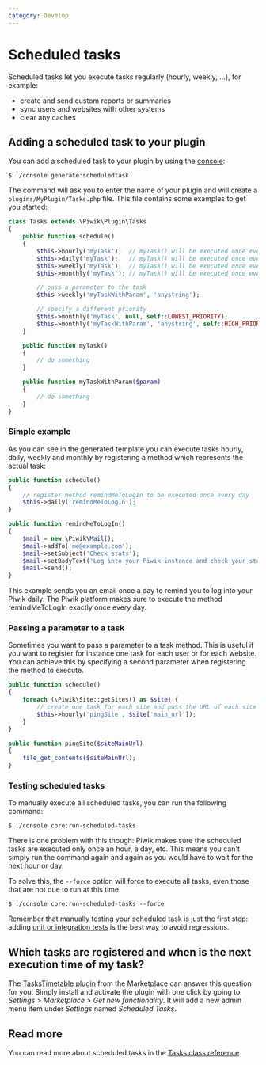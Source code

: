 ```yaml
---
category: Develop
---
```

# Scheduled tasks

Scheduled tasks let you execute tasks regularly (hourly, weekly, …), for example:

- create and send custom reports or summaries
- sync users and websites with other systems
- clear any caches

## Adding a scheduled task to your plugin

You can add a scheduled task to your plugin by using the [console](/guides/piwik-on-the-command-line):

```
$ ./console generate:scheduledtask
```

The command will ask you to enter the name of your plugin and will create a `plugins/MyPlugin/Tasks.php` file. This file contains some examples to get you started:

```php
class Tasks extends \Piwik\Plugin\Tasks
{
    public function schedule()
    {
        $this->hourly('myTask');  // myTask() will be executed once every hour
        $this->daily('myTask');   // myTask() will be executed once every day
        $this->weekly('myTask');  // myTask() will be executed once every week
        $this->monthly('myTask'); // myTask() will be executed once every month

        // pass a parameter to the task
        $this->weekly('myTaskWithParam', 'anystring');

        // specify a different priority
        $this->monthly('myTask', null, self::LOWEST_PRIORITY);
        $this->monthly('myTaskWithParam', 'anystring', self::HIGH_PRIORITY);
    }

    public function myTask()
    {
        // do something
    }

    public function myTaskWithParam($param)
    {
        // do something
    }
}
```

### Simple example

As you can see in the generated template you can execute tasks hourly, daily, weekly and monthly by registering a method which represents the actual task:

```php
public function schedule()
{
    // register method remindMeToLogIn to be executed once every day
    $this->daily('remindMeToLogIn');
}

public function remindMeToLogIn()
{
    $mail = new \Piwik\Mail();
    $mail->addTo('me@example.com');
    $mail->setSubject('Check stats');
    $mail->setBodyText('Log into your Piwik instance and check your stats!');
    $mail->send();
}
```

This example sends you an email once a day to remind you to log into your Piwik daily. The Piwik platform makes sure to execute the method remindMeToLogIn exactly once every day.

### Passing a parameter to a task

Sometimes you want to pass a parameter to a task method. This is useful if you want to register for instance one task for each user or for each website. You can achieve this by specifying a second parameter when registering the method to execute.

```php
public function schedule()
{
    foreach (\Piwik\Site::getSites() as $site) {
        // create one task for each site and pass the URL of each site to the task
        $this->hourly('pingSite', $site['main_url']);
    }
}

public function pingSite($siteMainUrl)
{
    file_get_contents($siteMainUrl);
}
```

### Testing scheduled tasks

To manually execute all scheduled tasks, you can run the following command:

```
$ ./console core:run-scheduled-tasks 
```

There is one problem with this though: Piwik makes sure the scheduled tasks are executed only once an hour, a day, etc. This means you can't simply run the command again and again as you would have to wait for the next hour or day.

To solve this, the `--force` option will force to execute all tasks, even those that are not due to run at this time.

```
$ ./console core:run-scheduled-tasks --force 
```

Remember that manually testing your scheduled task is just the first step: adding [unit or integration tests](/guides/tests-php) is the best way to avoid regressions.

## Which tasks are registered and when is the next execution time of my task?

The [TasksTimetable plugin](https://plugins.matomo.org/TasksTimetable) from the Marketplace can answer this question for you. Simply install and activate the plugin with one click by going to *Settings > Marketplace > Get new functionality*. It will add a new admin menu item under *Settings* named *Scheduled Tasks*.

## Read more

You can read more about scheduled tasks in the [Tasks class reference](/api-reference/Piwik/Plugin/Tasks).
